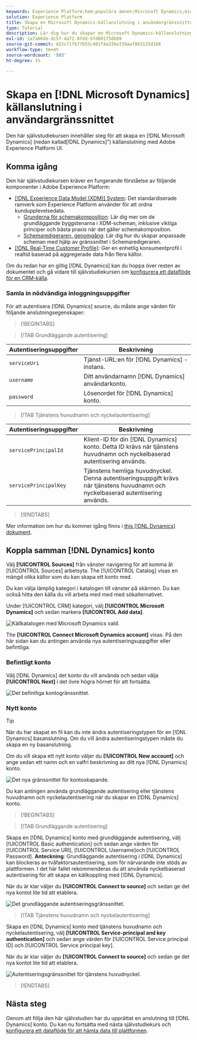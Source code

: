 ```yaml
---
keywords: Experience Platform;hem;populära ämnen;Microsoft Dynamics;microsoft dynamics;Dynamics;dynamics
solution: Experience Platform
title: Skapa en Microsoft Dynamics-källanslutning i användargränssnittet
type: Tutorial
description: Lär dig hur du skapar en Microsoft Dynamics-källanslutning med Adobe Experience Platform-gränssnittet.
exl-id: 1a7a66de-dc57-4a72-8fdd-5fd80175db69
source-git-commit: d22c71fb77655c401f4a336e339aaf8b3125d1b6
workflow-type: tm+mt
source-wordcount: '583'
ht-degree: 1%

---
```


# Skapa en [!DNL Microsoft Dynamics] källanslutning i användargränssnittet

Den här självstudiekursen innehåller steg för att skapa en [!DNL Microsoft Dynamics] (nedan kallad[!DNL Dynamics]&quot;) källanslutning med Adobe Experience Platform UI.

## Komma igång

Den här självstudiekursen kräver en fungerande förståelse av följande komponenter i Adobe Experience Platform:

* [[!DNL Experience Data Model (XDM)] System](../../../../../xdm/home.md): Det standardiserade ramverk som Experience Platform använder för att ordna kundupplevelsedata.
   * [Grunderna för schemakomposition](../../../../../xdm/schema/composition.md): Lär dig mer om de grundläggande byggstenarna i XDM-scheman, inklusive viktiga principer och bästa praxis när det gäller schemakomposition.
   * [Schemaredigeraren, genomgång](../../../../../xdm/tutorials/create-schema-ui.md): Lär dig hur du skapar anpassade scheman med hjälp av gränssnittet i Schemaredigeraren.
* [[!DNL Real-Time Customer Profile]](../../../../../profile/home.md): Ger en enhetlig konsumentprofil i realtid baserad på aggregerade data från flera källor.

Om du redan har en giltig [!DNL Dynamics] kan du hoppa över resten av dokumentet och gå vidare till självstudiekursen om [konfigurera ett dataflöde för en CRM-källa](../../dataflow/crm.md).

### Samla in nödvändiga inloggningsuppgifter

För att autentisera [!DNL Dynamics] source, du måste ange värden för följande anslutningsegenskaper:

>[!BEGINTABS]

>[!TAB Grundläggande autentisering]

| Autentiseringsuppgifter | Beskrivning |
| --- | --- |
| `serviceUri` | Tjänst-URL:en för [!DNL Dynamics] -instans. |
| `username` | Ditt användarnamn [!DNL Dynamics] användarkonto. |
| `password` | Lösenordet för [!DNL Dynamics] konto. |

>[!TAB Tjänstens huvudnamn och nyckelautentisering]

| Autentiseringsuppgifter | Beskrivning |
| --- | --- |
| `servicePrincipalId` | Klient-ID för din [!DNL Dynamics] konto. Detta ID krävs när tjänstens huvudnamn och nyckelbaserad autentisering används. |
| `servicePrincipalKey` | Tjänstens hemliga huvudnyckel. Denna autentiseringsuppgift krävs när tjänstens huvudnamn och nyckelbaserad autentisering används. |

>[!ENDTABS]

Mer information om hur du kommer igång finns i [this [!DNL Dynamics] dokument](https://docs.microsoft.com/en-us/powerapps/developer/common-data-service/authenticate-oauth).

## Koppla samman [!DNL Dynamics] konto

Välj **[!UICONTROL Sources]** från vänster navigering för att komma åt [!UICONTROL Sources] arbetsyta. The [!UICONTROL Catalog] visas en mängd olika källor som du kan skapa ett konto med.

Du kan välja lämplig kategori i katalogen till vänster på skärmen. Du kan också hitta den källa du vill arbeta med med med sökalternativet.

Under [!UICONTROL CRM] kategori, välj **[!UICONTROL Microsoft Dynamics]** och sedan markera **[!UICONTROL Add data]**.

![Källkatalogen med Microsoft Dynamics vald.](../../../../images/tutorials/create/ms-dynamics/catalog.png)

The **[!UICONTROL Connect Microsoft Dynamics account]** visas. På den här sidan kan du antingen använda nya autentiseringsuppgifter eller befintliga.

### Befintligt konto

Välj [!DNL Dynamics] det konto du vill använda och sedan välja **[!UICONTROL Next]** i det övre högra hörnet för att fortsätta.

![Det befintliga kontogränssnittet.](../../../../images/tutorials/create/ms-dynamics/existing.png)

### Nytt konto

>[!TIP]
>
>När du har skapat en fil kan du inte ändra autentiseringstypen för en [!DNL Dynamics] basanslutning. Om du vill ändra autentiseringstypen måste du skapa en ny basanslutning.

Om du vill skapa ett nytt konto väljer du **[!UICONTROL New account]** och ange sedan ett namn och en valfri beskrivning av ditt nya [!DNL Dynamics] konto.

![Det nya gränssnittet för kontoskapande.](../../../../images/tutorials/create/ms-dynamics/new.png)

Du kan antingen använda grundläggande autentisering eller tjänstens huvudnamn och nyckelautentisering när du skapar en [!DNL Dynamics] konto.

>[!BEGINTABS]

>[!TAB Grundläggande autentisering]

Skapa en [!DNL Dynamics] konto med grundläggande autentisering, välj [!UICONTROL Basic authentication] och sedan ange värden för [!UICONTROL Service URI], [!UICONTROL Username]och [!UICONTROL Password]. **Anteckning**: Grundläggande autentisering i [!DNL Dynamics] kan blockeras av tvåfaktorsautentisering, som för närvarande inte stöds av plattformen. I det här fallet rekommenderas du att använda nyckelbaserad autentisering för att skapa en källkoppling med [!DNL Dynamics].

När du är klar väljer du **[!UICONTROL Connect to source]** och sedan ge det nya kontot lite tid att etablera.

![Det grundläggande autentiseringsgränssnittet.](../../../../images/tutorials/create/ms-dynamics/basic-authentication.png)

>[!TAB Tjänstens huvudnamn och nyckelautentisering]

Skapa en [!DNL Dynamics] konto med tjänstens huvudnamn och nyckelautentisering, välj **[!UICONTROL Service-principal and key authentication]** och sedan ange värden för [!UICONTROL Service principal ID] och [!UICONTROL Service principal key].

När du är klar väljer du **[!UICONTROL Connect to source]** och sedan ge det nya kontot lite tid att etablera.

![Autentiseringsgränssnittet för tjänstens huvudnyckel.](../../../../images/tutorials/create/ms-dynamics/service-principal.png)

>[!ENDTABS]

## Nästa steg

Genom att följa den här självstudien har du upprättat en anslutning till [!DNL Dynamics] konto. Du kan nu fortsätta med nästa självstudiekurs och [konfigurera ett dataflöde för att hämta data till plattformen](../../dataflow/crm.md).
